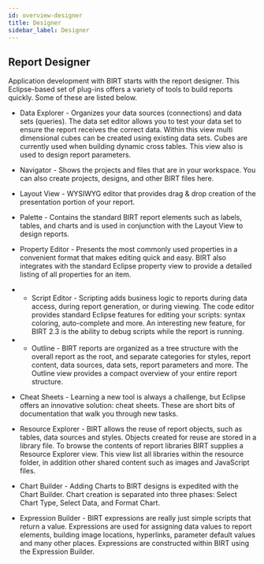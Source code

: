```yaml
---
id: overview-designer
title: Designer
sidebar_label: Designer
---
```

## Report Designer
Application development with BIRT starts with the report designer. This Eclipse-based set of plug-ins offers a variety of tools to build reports quickly. Some of these are listed below.

+ Data Explorer - Organizes your data sources (connections) and data sets (queries). The data set editor allows you to test your data set to ensure the report receives the correct data. Within this view multi dimensional cubes can be created using existing data sets. Cubes are currently used when building dynamic cross tables. This view also is used to design report parameters.

+ Navigator - Shows the projects and files that are in your workspace. You can also create projects, designs, and other BIRT files here.

+ Layout View - WYSIWYG editor that provides drag & drop creation of the presentation portion of your report.

+ Palette - Contains the standard BIRT report elements such as labels, tables, and charts and is used in conjunction with the Layout View to design reports.

+ Property Editor - Presents the most commonly used properties in a convenient format that makes editing quick and easy. BIRT also integrates with the standard Eclipse property view to provide a detailed listing of all properties for an item.

+ + Script Editor - Scripting adds business logic to reports during data access, during report generation, or during viewing. The code editor provides standard Eclipse features for editing your scripts: syntax coloring, auto-complete and more. An interesting new feature, for BIRT 2.3 is the ability to debug scripts while the report is running.

+ + Outline - BIRT reports are organized as a tree structure with the overall report as the root, and separate categories for styles, report content, data sources, data sets, report parameters and more. The Outline view provides a compact overview of your entire report structure.

+ Cheat Sheets - Learning a new tool is always a challenge, but Eclipse offers an innovative solution: cheat sheets. These are short bits of documentation that walk you through new tasks.

+ Resource Explorer - BIRT allows the reuse of report objects, such as tables, data sources and styles. Objects created for reuse are stored in a library file. To browse the contents of report libraries BIRT supplies a Resource Explorer view. This view list all libraries within the resource folder, in addition other shared content such as images and JavaScript files.

+ Chart Builder - Adding Charts to BIRT designs is expedited with the Chart Builder. Chart creation is separated into three phases: Select Chart Type, Select Data, and Format Chart.

+ Expression Builder - BIRT expressions are really just simple scripts that return a value. Expressions are used for assigning data values to report elements, building image locations, hyperlinks, parameter default values and many other places. Expressions are constructed within BIRT using the Expression Builder.